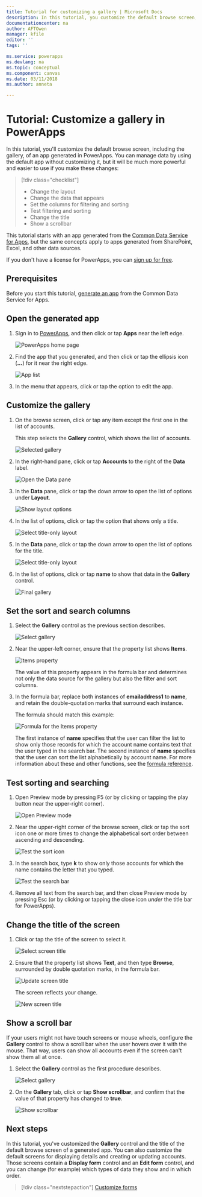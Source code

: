 ```yaml
---
title: Tutorial for customizing a gallery | Microsoft Docs
description: In this tutorial, you customize the default browse screen, including the gallery, of an app generated in PowerApps.
documentationcenter: na
author: AFTOwen
manager: kfile
editor: ''
tags: ''

ms.service: powerapps
ms.devlang: na
ms.topic: conceptual
ms.component: canvas
ms.date: 03/11/2018
ms.author: anneta

---
```

# Tutorial: Customize a gallery in PowerApps
In this tutorial, you'll customize the default browse screen, including the gallery, of an app generated in PowerApps. You can manage data by using the default app without customizing it, but it will be much more powerful and easier to use if you make these changes:

> [!div class="checklist"]
> * Change the layout
> * Change the data that appears
> * Set the columns for filtering and sorting
> * Test filtering and sorting
> * Change the title
> * Show a scrollbar

This tutorial starts with an app generated from the [Common Data Service for Apps](../common-data-service/data-platform-intro.md), but the same concepts apply to apps generated from SharePoint, Excel, and other data sources. 

If you don't have a license for PowerApps, you can [sign up for free](../signup-for-powerapps.md).

## Prerequisites
Before you start this tutorial, [generate an app](data-platform-create-app.md) from the Common Data Service for Apps.

## Open the generated app
1. Sign in to [PowerApps](https://web.powerapps.com), and then click or tap **Apps** near the left edge.

	![PowerApps home page](./media/customize-layout-sharepoint/sign-in.png)

1. Find the app that you generated, and then click or tap the ellipsis icon (**...**) for it near the right edge.

	![App list](./media/customize-layout-sharepoint/open-for-edit.png)

1. In the menu that appears, click or tap the option to edit the app. 

## Customize the gallery
1. On the browse screen, click or tap any item except the first one in the list of accounts.

	This step selects the **Gallery** control, which shows the list of accounts.

	![Selected gallery](./media/customize-layout-sharepoint/select-gallery.png)

1. In the right-hand pane, click or tap **Accounts** to the right of the **Data** label.

	![Open the **Data** pane](./media/customize-layout-sharepoint/open-data-pane.png)

1. In the **Data** pane, click or tap the down arrow to open the list of options under **Layout**.

	![Show layout options](./media/customize-layout-sharepoint/show-layouts.png)

1. In the list of options, click or tap the option that shows only a title.

	![Select title-only layout](./media/customize-layout-sharepoint/choose-layout.png)

1. In the **Data** pane, click or tap the down arrow to open the list of options for the title.

	![Select title-only layout](./media/customize-layout-sharepoint/show-title-options.png)

1. In the list of options, click or tap **name** to show that data in the **Gallery** control.

	![Final gallery](./media/customize-layout-sharepoint/final-gallery.png)


## Set the sort and search columns
1. Select the **Gallery** control as the previous section describes.

	![Select gallery](./media/customize-layout-sharepoint/select-gallery-title.png)

2. Near the upper-left corner, ensure that the property list shows **Items**.

	![Items property](./media/customize-layout-sharepoint/items-property.png)

	The value of this property appears in the formula bar and determines not only the data source for the gallery but also the filter and sort columns.

1. In the formula bar, replace both instances of **emailaddress1** to **name**, and retain the double-quotation marks that surround each instance.

	The formula should match this example:

	![Formula for the Items property](./media/customize-layout-sharepoint/items-value.png)

	The first instance of **name** specifies that the user can filter the list to show only those records for which the account name contains text that the user typed in the search bar. The second instance of **name** specifies that the user can sort the list alphabetically by account name. For more information about these and other functions, see the [formula reference](formula-reference.md).

## Test sorting and searching
1. Open Preview mode by pressing F5 (or by clicking or tapping the play button near the upper-right corner).

	![Open Preview mode](./media/customize-layout-sharepoint/open-preview.png)

1. Near the upper-right corner of the browse screen, click or tap the sort icon one or more times to change the alphabetical sort order between ascending and descending.

	![Test the sort icon](./media/customize-layout-sharepoint/sort-button.png)

1. In the search box, type **k** to show only those accounts for which the name contains the letter that you typed.

	![Test the search bar](./media/customize-layout-sharepoint/test-filter.png)

1. Remove all text from the search bar, and then close Preview mode by pressing Esc (or by clicking or tapping the close icon *under* the title bar for PowerApps).

## Change the title of the screen
1. Click or tap the title of the screen to select it.

	![Select screen title](./media/customize-layout-sharepoint/select-title.png)

1. Ensure that the property list shows **Text**, and then type **Browse**, surrounded by double quotation marks, in the formula bar.

	![Update screen title](./media/customize-layout-sharepoint/change-screen-title.png)

	The screen reflects your change.

	![New screen title](./media/customize-layout-sharepoint/new-screen-title.png)

## Show a scroll bar
If your users might not have touch screens or mouse wheels, configure the **Gallery** control to show a scroll bar when the user hovers over it with the mouse. That way, users can show all accounts even if the screen can't show them all at once.

1. Select the **Gallery** control as the first procedure describes.

	![Select gallery](./media/customize-layout-sharepoint/select-gallery-sorted.png)

1. On the **Gallery** tab, click or tap **Show scrollbar**, and confirm that the value of that property has changed to **true**. 

	![Show scrollbar](./media/customize-layout-sharepoint/show-scrollbar.png)

## Next steps
In this tutorial, you've customized the **Gallery** control and the title of the default browse screen of a generated app. You can also customize the default screens for displaying details and creating or updating accounts. Those screens contain a **Display form** control and an **Edit form** control, and you can change (for example) which types of data they show and in which order.

> [!div class="nextstepaction"]
> [Customize forms](customize-forms-sharepoint.md)